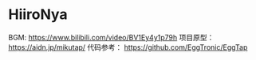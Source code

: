 # HiiroNya

BGM: https://www.bilibili.com/video/BV1Ey4y1p79h
项目原型： https://aidn.jp/mikutap/
代码参考： https://github.com/EggTronic/EggTap
